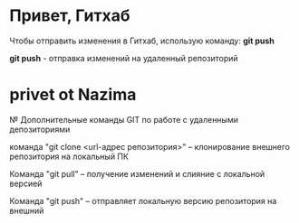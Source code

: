 # Привет, Гитхаб
Чтобы отправить изменения в Гитхаб, использую команду: **git push** 

**git push** - отправка изменений на удаленный репозиторий 
#  privet ot Nazima

№ Дополнительные команды GIT по работе с удаленными депозиториями

команда "git clone <url-адрес репозитория>" – клонирование внешнего репозитория на локальный ПК

Команда "git pull" – получение изменений и слияние с локальной версией

Команда "git push" – отправляет локальную версию репозитория на внешний
